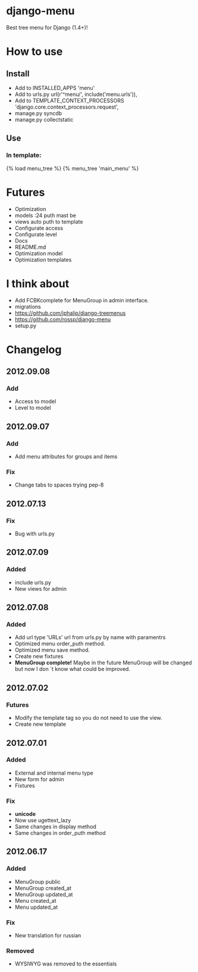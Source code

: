 # django-menu
Best tree menu for Django (1.4+)!

# How to use
## Install
* Add to INSTALLED_APPS 'menu'
* Add to urls.py  url(r'^menu/', include('menu.urls')),
* Add to TEMPLATE_CONTEXT_PROCESSORS 'django.core.context_processors.request',
* manage.py syncdb
* manage.py collectstatic

## Use
### In template:
{% load menu_tree %}
{% menu_tree 'main_menu' %}


# Futures
* Optimization
* models :24 puth mast be
* views auto puth to template
* Configurate access
* Configurate level
* Docs
* README.md
* Optimization model
* Optimization templates

# I think about
* Add FCBKcomplete for MenuGroup in admin interface.
* migrations
* https://github.com/jphalip/django-treemenus
* https://github.com/rossp/django-menu
* setup.py

# Changelog
## 2012.09.08
### Add
* Access to model
* Level to model

## 2012.09.07
### Add
* Add menu attributes for groups and items
### Fix
* Change tabs to spaces trying pep-8

## 2012.07.13
### Fix
* Bug with urls.py

## 2012.07.09
### Added
* include urls.py
* New views for admin

## 2012.07.08
### Added
* Add url type 'URLs' url from urls.py by name with paramentrs
* Optimized menu order_puth method.
* Optimized menu save method.
* Create new fixtures
* __MenuGroup complete!__ Maybe in the future MenuGroup will be changed but now I don `t know what could be improved.

## 2012.07.02
### Futures
* Modify the template tag so you do not need to use the view.
* Create new template


## 2012.07.01
### Added
* External and internal menu type
* New form for admin
* Fixtures

### Fix
* __unicode__
* Now use ugettext_lazy
* Same changes in display method
* Same changes in order_puth method

## 2012.06.17
### Added
* MenuGroup public
* MenuGroup created_at
* MenuGroup updated_at
* Menu created_at
* Menu updated_at

### Fix
* New translation for russian

### Removed
* WYSIWYG was removed to the essentials